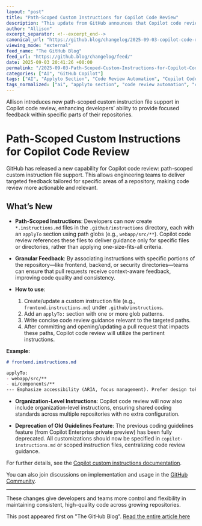 ```yaml
---
layout: "post"
title: "Path-Scoped Custom Instructions for Copilot Code Review"
description: "This update from GitHub announces that Copilot code review now supports path-scoped custom instruction files, allowing targeted code review guidance in repositories. The post outlines how developers can leverage `*.instructions.md` files and the new `applyTo` section for fine-grained feedback, and details the deprecation of the previous coding guidelines feature in favor of this new flexible approach."
author: "Allison"
excerpt_separator: <!--excerpt_end-->
canonical_url: "https://github.blog/changelog/2025-09-03-copilot-code-review-path-scoped-custom-instruction-file-support"
viewing_mode: "external"
feed_name: "The GitHub Blog"
feed_url: "https://github.blog/changelog/feed/"
date: 2025-09-03 20:41:26 +00:00
permalink: "/2025-09-03-Path-Scoped-Custom-Instructions-for-Copilot-Code-Review.html"
categories: ["AI", "GitHub Copilot"]
tags: ["AI", "Applyto Section", "Code Review Automation", "Copilot Code Review", "Custom Instructions", "Developer Tools", "GitHub", "GitHub Copilot", "News", "Path Scoped Instructions", "Pull Requests", "Repository Guidance"]
tags_normalized: ["ai", "applyto section", "code review automation", "copilot code review", "custom instructions", "developer tools", "github", "github copilot", "news", "path scoped instructions", "pull requests", "repository guidance"]
---
```


Allison introduces new path-scoped custom instruction file support in Copilot code review, enhancing developers’ ability to provide focused feedback within specific parts of their repositories.<!--excerpt_end-->

# Path-Scoped Custom Instructions for Copilot Code Review

GitHub has released a new capability for Copilot code review: path-scoped custom instruction file support. This allows engineering teams to deliver targeted feedback tailored for specific areas of a repository, making code review more actionable and relevant.

## What’s New

- **Path-Scoped Instructions**: Developers can now create `*.instructions.md` files in the `.github/instructions` directory, each with an `applyTo` section using path globs (e.g., `webapp/src/**`). Copilot code review references these files to deliver guidance only for specific files or directories, rather than applying one-size-fits-all criteria.

- **Granular Feedback**: By associating instructions with specific portions of the repository—like frontend, backend, or security directories—teams can ensure that pull requests receive context-aware feedback, improving code quality and consistency.

- **How to use**:
  1. Create/update a custom instruction file (e.g., `frontend.instructions.md`) under `.github/instructions`.
  2. Add an `applyTo:` section with one or more glob patterns.
  3. Write concise code review guidance relevant to the targeted paths.
  4. After committing and opening/updating a pull request that impacts these paths, Copilot code review will utilize the pertinent instructions.

**Example:**

```markdown
# frontend.instructions.md

applyTo:
- webapp/src/**
- ui/components/**
--- Emphasize accessibility (ARIA, focus management). Prefer design tokens. Flag deprecated components under `legacy/`.
```

- **Organization-Level Instructions**: Copilot code review will now also include organization-level instructions, ensuring shared coding standards across multiple repositories with no extra configuration.

- **Deprecation of Old Guidelines Feature**: The previous coding guidelines feature (from Copilot Enterprise private preview) has been fully deprecated. All customizations should now be specified in `copilot-instructions.md` or scoped instruction files, centralizing code review guidance.

For further details, see the [Copilot custom instructions documentation](https://docs.github.com/copilot/how-tos/configure-custom-instructions/add-repository-instructions#creating-a-repository-custom-instructions-file).

You can also join discussions on implementation and usage in the [GitHub Community](https://github.com/orgs/community/discussions/categories/announcements).

---

These changes give developers and teams more control and flexibility in maintaining consistent, high-quality code across growing repositories.

This post appeared first on "The GitHub Blog". [Read the entire article here](https://github.blog/changelog/2025-09-03-copilot-code-review-path-scoped-custom-instruction-file-support)
